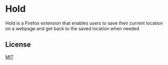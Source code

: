 # Hold

Hold is a Firefox extension that enables users to save their current location on a webpage and get back to the saved location when needed 

## License
[MIT](https://choosealicense.com/licenses/mit/)